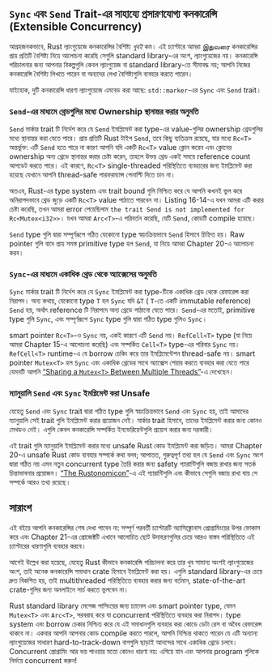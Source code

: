 ## `Sync` এবং `Send` Trait-এর সাহায্যে প্রসারণযোগ্য কনকারেন্সি (Extensible Concurrency)

আগ্রহজনকভাবে, Rust ল্যাংগুয়েজে কনকারেন্সির বৈশিষ্ট্য _খুবই_ কম। এই চ্যাপ্টারে আমরা இதுவரை কনকারেন্সির প্রায় প্রতিটি বৈশিষ্ট্য নিয়ে আলোচনা করেছি সেগুলি standard library-এর অংশ, ল্যাংগুয়েজের নয়। কনকারেন্সি পরিচালনার জন্য আপনার বিকল্পগুলি কেবল ল্যাংগুয়েজ বা standard library-তে সীমাবদ্ধ নয়; আপনি নিজের কনকারেন্সি বৈশিষ্ট্য লিখতে পারেন বা অন্যদের লেখা বৈশিষ্ট্যগুলি ব্যবহার করতে পারেন।

যাইহোক, দুটি কনকারেন্সি ধারণা ল্যাংগুয়েজে এমবেড করা আছে: `std::marker`-এর `Sync` এবং `Send` trait।

### `Send`-এর মাধ্যমে থ্রেডগুলির মধ্যে Ownership স্থানান্তর করার অনুমতি

`Send` মার্কার trait টি নির্দেশ করে যে `Send` ইমপ্লিমেন্ট করা type-এর value-গুলির ownership থ্রেডগুলির মধ্যে স্থানান্তর করা যেতে পারে। প্রায় প্রতিটি Rust টাইপ `Send`, তবে কিছু ব্যতিক্রম রয়েছে, যার মধ্যে `Rc<T>` অন্তর্ভুক্ত: এটি `Send` হতে পারে না কারণ আপনি যদি একটি `Rc<T>` value ক্লোন করেন এবং ক্লোনের ownership অন্য থ্রেডে স্থানান্তর করার চেষ্টা করেন, তাহলে উভয় থ্রেড একই সময়ে reference count আপডেট করতে পারে। এই কারণে, `Rc<T>` single-threaded পরিস্থিতিতে ব্যবহারের জন্য ইমপ্লিমেন্ট করা হয়েছে যেখানে আপনি thread-safe পারফরম্যান্স পেনাল্টি দিতে চান না।

অতএব, Rust-এর type system এবং trait bound গুলি নিশ্চিত করে যে আপনি কখনই ভুল করে অনিরাপদভাবে থ্রেড জুড়ে একটি `Rc<T>` value পাঠাতে পারবেন না। Listing 16-14-এ যখন আমরা এটি করার চেষ্টা করেছি, তখন আমরা error পেয়েছিলাম `the trait Send is not implemented for Rc<Mutex<i32>>`। যখন আমরা `Arc<T>`-এ পরিবর্তন করেছি, যেটি `Send`, কোডটি compile হয়েছে।

`Send` type গুলি দ্বারা সম্পূর্ণরূপে গঠিত যেকোনো type স্বয়ংক্রিয়ভাবে `Send` হিসাবে চিহ্নিত হয়। Raw pointer গুলি বাদে প্রায় সমস্ত primitive type হল `Send`, যা নিয়ে আমরা Chapter 20-এ আলোচনা করব।

### `Sync`-এর মাধ্যমে একাধিক থ্রেড থেকে অ্যাক্সেসের অনুমতি

`Sync` মার্কার trait টি নির্দেশ করে যে `Sync` ইমপ্লিমেন্ট করা type-টিকে একাধিক থ্রেড থেকে রেফারেন্স করা নিরাপদ। অন্য কথায়, যেকোনো type `T` হল `Sync` যদি `&T` ( `T`-তে একটি immutable reference) `Send` হয়, অর্থাৎ reference টি নিরাপদে অন্য থ্রেডে পাঠানো যেতে পারে। `Send`-এর মতোই, primitive type গুলি `Sync`, এবং সম্পূর্ণরূপে `Sync` type গুলি দ্বারা গঠিত type গুলিও `Sync`।

smart pointer `Rc<T>`-ও `Sync` নয়, একই কারণে এটি `Send` নয়। `RefCell<T>` type (যা নিয়ে আমরা Chapter 15-এ আলোচনা করেছি) এবং সম্পর্কিত `Cell<T>` type-এর পরিবার `Sync` নয়। `RefCell<T>` runtime-এ যে borrow চেকিং করে তার ইমপ্লিমেন্টেশন thread-safe নয়। smart pointer `Mutex<T>` হল `Sync` এবং একাধিক থ্রেডের সাথে অ্যাক্সেস শেয়ার করতে ব্যবহার করা যেতে পারে যেমনটি আপনি [“Sharing a `Mutex<T>` Between Multiple Threads”][sharing-a-mutext-between-multiple-threads]<!-- ignore -->-এ দেখেছেন।

### ম্যানুয়ালি `Send` এবং `Sync` ইমপ্লিমেন্ট করা Unsafe

যেহেতু `Send` এবং `Sync` trait দ্বারা গঠিত type গুলি স্বয়ংক্রিয়ভাবে `Send` এবং `Sync` হয়, তাই আমাদের ম্যানুয়ালি সেই trait গুলি ইমপ্লিমেন্ট করার প্রয়োজন নেই। মার্কার trait হিসাবে, তাদের ইমপ্লিমেন্ট করার জন্য কোনও মেথডও নেই। এগুলি কেবল কনকারেন্সি সম্পর্কিত ইনভেরিয়েন্টগুলি প্রয়োগ করার জন্য দরকারী।

এই trait গুলি ম্যানুয়ালি ইমপ্লিমেন্ট করার মধ্যে unsafe Rust কোড ইমপ্লিমেন্ট করা জড়িত। আমরা Chapter 20-এ unsafe Rust কোড ব্যবহার সম্পর্কে কথা বলব; আপাতত, গুরুত্বপূর্ণ তথ্য হল যে `Send` এবং `Sync` অংশ দ্বারা গঠিত নয় এমন নতুন concurrent type তৈরি করার জন্য safety গ্যারান্টিগুলি বজায় রাখার জন্য সতর্ক চিন্তাভাবনার প্রয়োজন। [“The Rustonomicon”][nomicon]-এ এই গ্যারান্টিগুলি এবং কীভাবে সেগুলি বজায় রাখা যায় সে সম্পর্কে আরও তথ্য রয়েছে।

## সারাংশ

এই বইয়ে আপনি কনকারেন্সির শেষ দেখা পাবেন না: সম্পূর্ণ পরবর্তী চ্যাপ্টারটি অ্যাসিঙ্ক্রোনাস প্রোগ্রামিংয়ের উপর ফোকাস করে এবং Chapter 21-এর প্রোজেক্টটি এখানে আলোচিত ছোট উদাহরণগুলির চেয়ে আরও বাস্তব পরিস্থিতিতে এই চ্যাপ্টারের ধারণাগুলি ব্যবহার করবে।

আগেই উল্লেখ করা হয়েছে, যেহেতু Rust কীভাবে কনকারেন্সি পরিচালনা করে তার খুব সামান্য অংশই ল্যাংগুয়েজের অংশ, তাই অনেক কনকারেন্সি সমাধান crate হিসাবে ইমপ্লিমেন্ট করা হয়। এগুলি standard library-এর চেয়ে দ্রুত বিকশিত হয়, তাই multithreaded পরিস্থিতিতে ব্যবহার করার জন্য বর্তমান, state-of-the-art crate-গুলির জন্য অনলাইনে সার্চ করতে ভুলবেন না।

Rust standard library মেসেজ পাসিংয়ের জন্য চ্যানেল এবং smart pointer type, যেমন `Mutex<T>` এবং `Arc<T>`, সরবরাহ করে যা concurrent পরিস্থিতিতে ব্যবহার করা নিরাপদ। type system এবং borrow চেকার নিশ্চিত করে যে এই সমাধানগুলি ব্যবহার করা কোডে ডেটা রেস বা অবৈধ রেফারেন্স থাকবে না। একবার আপনি আপনার কোড compile করতে পারলে, আপনি নিশ্চিন্ত থাকতে পারেন যে এটি অন্যান্য ল্যাংগুয়েজের সাধারণ hard-to-track-down বাগগুলি ছাড়াই আনন্দের সাথে একাধিক থ্রেডে চলবে। Concurrent প্রোগ্রামিং আর ভয় পাওয়ার মতো কোনও ধারণা নয়: এগিয়ে যান এবং আপনার program গুলিকে নির্ভয়ে concurrent করুন!

[sharing-a-mutext-between-multiple-threads]: ch16-03-shared-state.html#sharing-a-mutext-between-multiple-threads
[nomicon]: ../nomicon/index.html
